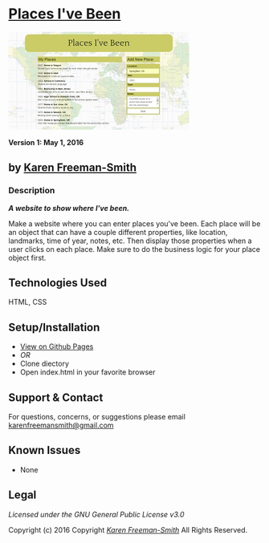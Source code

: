 # [Places I've Been](http://karenfreemansmith.github.io/my-places)
![project screenshot](/img/screenshot.jpg)

__Version 1: May 1, 2016__
## by [Karen Freeman-Smith](http://karenfreemansmith.github.io)

### Description
__*A website to show where I've been.*__

Make a website where you can enter places you've been. Each place will be an object that can have a couple different properties, like location, landmarks, time of year, notes, etc. Then display those properties when a user clicks on each place. Make sure to do the business logic for your place object first.

## Technologies Used
HTML, CSS

## Setup/Installation
* [View on Github Pages](https://karenfreemansmith.github.io/EpicIntroWk1-PetWebsite)
* _OR_
* Clone diectory 
* Open index.html in your favorite browser

## Support & Contact
For questions, concerns, or suggestions please email karenfreemansmith@gmail.com

## Known Issues
* None

## Legal
*Licensed under the GNU General Public License v3.0*

Copyright (c) 2016 Copyright _[Karen Freeman-Smith](https://karenfreemansmith.github.io)_ All Rights Reserved.
